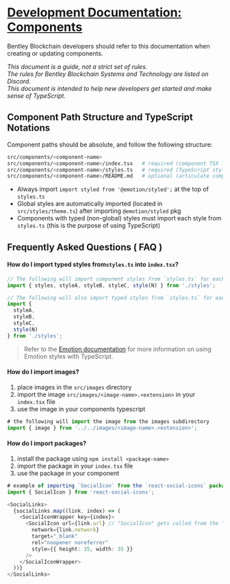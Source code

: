 [Development Documentation: Components](#development-documentation-components)
===============	
Bentley Blockchain developers should refer to this documentation when creating or updating components.

*This document is a guide, not a strict set of rules.*<br>
*The rules for Bentley Blockchain Systems and Technology are listed on Discord.*<br>
*This document is intended to help new developers get started and make sense of TypeScript.*<br>

## Component Path Structure and TypeScript Notations

Component paths should be absolute, and follow the following structure: <br>

```bash
src/components/<component-name>
src/components/<component-name>/index.tsx   # required (component TSX logic)
src/components/<component-name>/styles.ts   # required (TypeScript styles using Emotion pkg)
src/components/<component-name>/README.md   # optional (articulate complex component logic to improve future maintenance and ML model inference)
```

* Always import `import styled from '@emotion/styled';` at the top of `styles.ts`
* Global styles are automatically imported (located in `src/styles/theme.ts`) after importing `@emotion/styled` pkg
* Components with typed (non-global) styles must import each style from `styles.ts` (this is the purpose of using TypeScript)

## Frequently Asked Questions ( FAQ )

#### How do I import typed styles from`styles.ts` into `index.tsx`?

```typescript
// The following will import component styles from `styles.ts` for each component
import { styles, styleA, styleB, styleC, style(N) } from './styles';

// The following will also import typed styles from `styles.ts` for each component
import {
  styleA,
  styleB,
  styleC,
  style(N)
} from './styles';

```

> Refer to the [Emotion documentation](https://emotion.sh/docs/introduction) for more information on using Emotion styles with TypeScript.

#### How do I import images?
1. place images in the `src/images` directory
2. import the image `src/images/<image-name>.<extension>` in your `index.tsx` file
3. use the image in your components typescript

```typescript
# the following will import the image from the images subdirectory
import { image } from '../../images/<image-name>.<extension>';
```

#### How do I import packages?

1. install the package using `npm install <package-name>`
2. import the package in your `index.tsx` file
3. use the package in your component

```typescript
# example of importing `SocialIcon` from the `react-social-icons` package
import { SocialIcon } from 'react-social-icons';

<SocialLinks>
  {socialLinks.map((link, index) => (
    <SocialIconWrapper key={index}>
      <SocialIcon url={link.url} // "SocialIcon" gets called from the "react-social-icons" package
        network={link.network}
        target="_blank"
        rel="noopener noreferrer"
        style={{ height: 35, width: 35 }}
      />
    </SocialIconWrapper>
  ))}
</SocialLinks>
```